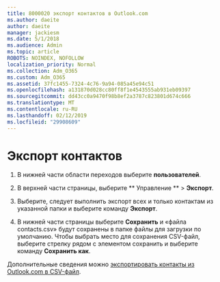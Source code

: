 ```yaml
---
title: 8000020 экспорт контактов в Outlook.com
ms.author: daeite
author: daeite
manager: jackiesm
ms.date: 5/1/2018
ms.audience: Admin
ms.topic: article
ROBOTS: NOINDEX, NOFOLLOW
localization_priority: Normal
ms.collection: Adm_O365
ms.custom: Adm_O365
ms.assetid: 37fc1455-7324-4c76-9a94-085a45e94c51
ms.openlocfilehash: a131870d028cc80ff8f1e4543555ab931eb09397
ms.sourcegitcommit: dd43cc0a9470f98b8ef2a3787c823801d674c666
ms.translationtype: MT
ms.contentlocale: ru-RU
ms.lasthandoff: 02/12/2019
ms.locfileid: "29908609"
---
```

# <a name="export-your-contacts"></a>Экспорт контактов

1. В нижней части области переходов выберите **пользователей**.
    
2. В верхней части страницы, выберите ** Управление ** \> **Экспорт**.
    
3. Выберите, следует выполнить экспорт всех и только контактам из указанной папки и выберите команду **Экспорт**. 
    
4. В нижней части страницы выберите **Сохранить** и «файла contacts.csv» будут сохранены в папке файлы для загрузки по умолчанию. Чтобы выбрать место для сохранения CSV-файл, выберите стрелку рядом с элементом сохранить и выберите команду **Сохранить как**. 
    
Дополнительные сведения можно [экспортировать контакты из Outlook.com в CSV-файл](https://go.microsoft.com/fwlink/p/?linkid=873137).
  

